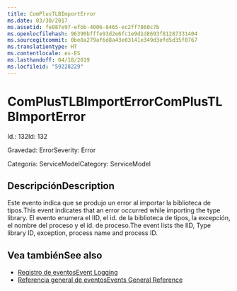 ```yaml
---
title: ComPlusTLBImportError
ms.date: 03/30/2017
ms.assetid: fe087e97-efbb-4006-8465-ec2ff7860c7b
ms.openlocfilehash: 96390bfffe93d2e6fc1e9d1d8693f81287331404
ms.sourcegitcommit: 0be8a279af6d8a43e03141e349d3efd5d35f8767
ms.translationtype: HT
ms.contentlocale: es-ES
ms.lasthandoff: 04/18/2019
ms.locfileid: "59228229"
---
```

# <a name="complustlbimporterror"></a><span data-ttu-id="124f0-102">ComPlusTLBImportError</span><span class="sxs-lookup"><span data-stu-id="124f0-102">ComPlusTLBImportError</span></span>
<span data-ttu-id="124f0-103">Id.: 132</span><span class="sxs-lookup"><span data-stu-id="124f0-103">Id: 132</span></span>  
  
 <span data-ttu-id="124f0-104">Gravedad: Error</span><span class="sxs-lookup"><span data-stu-id="124f0-104">Severity: Error</span></span>  
  
 <span data-ttu-id="124f0-105">Categoría: ServiceModel</span><span class="sxs-lookup"><span data-stu-id="124f0-105">Category: ServiceModel</span></span>  
  
## <a name="description"></a><span data-ttu-id="124f0-106">Descripción</span><span class="sxs-lookup"><span data-stu-id="124f0-106">Description</span></span>  
 <span data-ttu-id="124f0-107">Este evento indica que se produjo un error al importar la biblioteca de tipos.</span><span class="sxs-lookup"><span data-stu-id="124f0-107">This event indicates that an error occurred while importing the type library.</span></span> <span data-ttu-id="124f0-108">El evento enumera el IID, el id. de la biblioteca de tipos, la excepción, el nombre del proceso y el id. de proceso.</span><span class="sxs-lookup"><span data-stu-id="124f0-108">The event lists the IID, Type library ID, exception, process name and process ID.</span></span>  
  
## <a name="see-also"></a><span data-ttu-id="124f0-109">Vea también</span><span class="sxs-lookup"><span data-stu-id="124f0-109">See also</span></span>

- [<span data-ttu-id="124f0-110">Registro de eventos</span><span class="sxs-lookup"><span data-stu-id="124f0-110">Event Logging</span></span>](../../../../../docs/framework/wcf/diagnostics/event-logging/index.md)
- [<span data-ttu-id="124f0-111">Referencia general de eventos</span><span class="sxs-lookup"><span data-stu-id="124f0-111">Events General Reference</span></span>](../../../../../docs/framework/wcf/diagnostics/event-logging/events-general-reference.md)
